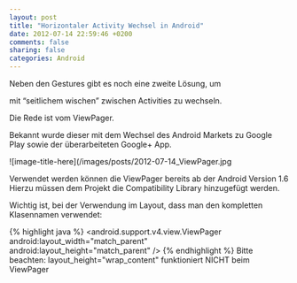 ```yaml
---
layout: post
title: "Horizontaler Activity Wechsel in Android"
date: 2012-07-14 22:59:46 +0200
comments: false
sharing: false
categories: Android
---
```

Neben den Gestures gibt es noch eine zweite Lösung, um

mit “seitlichem wischen” zwischen Activities zu wechseln.

Die Rede ist vom ViewPager.


Bekannt wurde dieser mit dem Wechsel des Android Markets
zu Google Play sowie der überarbeiteten Google+ App.

![image-title-here](/images/posts/2012-07-14_ViewPager.jpg
<!-- more -->

Verwendet werden können die ViewPager bereits ab der
Android Version 1.6
Hierzu müssen dem Projekt die Compatibility Library hinzugefügt werden.

Wichtig ist, bei der Verwendung im Layout, dass man den
kompletten Klasennamen verwendet:


{% highlight java %}
&lt;android.support.v4.view.ViewPager  android:layout_width="match_parent"  android:layout_height="match_parent"  /&gt;
{% endhighlight %}
Bitte beachten: layout_height="wrap_content" funktioniert NICHT beim ViewPager